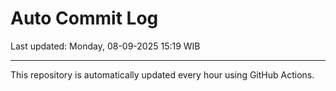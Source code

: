 # Auto Commit Log

Last updated: Monday, 08-09-2025 15:19 WIB

---

This repository is automatically updated every hour using GitHub Actions.
